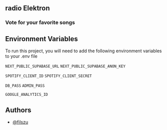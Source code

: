 ## radio Elektron

### Vote for your favorite songs

## Environment Variables

To run this project, you will need to add the following environment variables to your .env file

`NEXT_PUBLIC_SUPABASE_URL`
`NEXT_PUBLIC_SUPABASE_ANON_KEY`

`SPOTIFY_CLIENT_ID`
`SPOTIFY_CLIENT_SECRET`

`DB_PASS`
`ADMIN_PASS`

`GOOGLE_ANALYTICS_ID`


## Authors

- [@filszu](https://www.github.com/Filszu)


